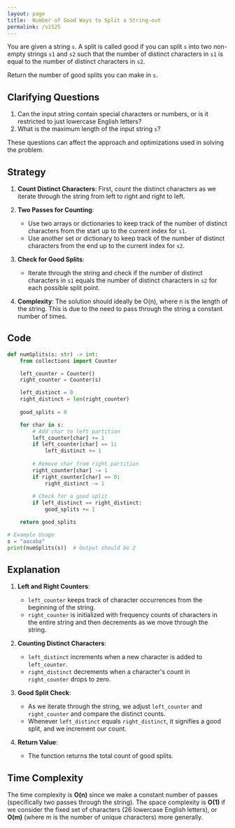 ```yaml
---
layout: page
title:  Number of Good Ways to Split a String-out
permalink: /s1525
---
```


You are given a string `s`. A split is called good if you can split `s` into two non-empty strings `s1` and `s2` such that the number of distinct characters in `s1` is equal to the number of distinct characters in `s2`.

Return the number of good splits you can make in `s`.

## Clarifying Questions

1. Can the input string contain special characters or numbers, or is it restricted to just lowercase English letters?
2. What is the maximum length of the input string `s`?

These questions can affect the approach and optimizations used in solving the problem.

## Strategy

1. **Count Distinct Characters**: First, count the distinct characters as we iterate through the string from left to right and right to left.
   
2. **Two Passes for Counting**:
   - Use two arrays or dictionaries to keep track of the number of distinct characters from the start up to the current index for `s1`.
   - Use another set or dictionary to keep track of the number of distinct characters from the end up to the current index for `s2`.

3. **Check for Good Splits**:
   - Iterate through the string and check if the number of distinct characters in `s1` equals the number of distinct characters in `s2` for each possible split point.

4. **Complexity**: The solution should ideally be O(n), where n is the length of the string. This is due to the need to pass through the string a constant number of times.

## Code

```python
def numSplits(s: str) -> int:
    from collections import Counter

    left_counter = Counter()
    right_counter = Counter(s)

    left_distinct = 0
    right_distinct = len(right_counter)
    
    good_splits = 0

    for char in s:
        # Add char to left partition
        left_counter[char] += 1
        if left_counter[char] == 1:
            left_distinct += 1
        
        # Remove char from right partition
        right_counter[char] -= 1
        if right_counter[char] == 0:
            right_distinct -= 1
        
        # Check for a good split
        if left_distinct == right_distinct:
            good_splits += 1

    return good_splits

# Example Usage
s = "aacaba"
print(numSplits(s))  # Output should be 2
```

## Explanation

1. **Left and Right Counters**:
   - `left_counter` keeps track of character occurrences from the beginning of the string.
   - `right_counter` is initialized with frequency counts of characters in the entire string and then decrements as we move through the string.
   
2. **Counting Distinct Characters**:
   - `left_distinct` increments when a new character is added to `left_counter`.
   - `right_distinct` decrements when a character's count in `right_counter` drops to zero.

3. **Good Split Check**:
   - As we iterate through the string, we adjust `left_counter` and `right_counter` and compare the distinct counts.
   - Whenever `left_distinct` equals `right_distinct`, it signifies a good split, and we increment our count.

4. **Return Value**:
   - The function returns the total count of good splits.

## Time Complexity

The time complexity is **O(n)** since we make a constant number of passes (specifically two passes through the string). The space complexity is **O(1)** if we consider the fixed set of characters (26 lowercase English letters), or **O(m)** (where m is the number of unique characters) more generally.